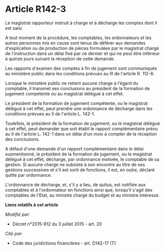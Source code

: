 # Article R142-3

Le magistrat rapporteur instruit à charge et à décharge les comptes dont il est saisi.

A tout moment de la procédure, les comptables, les ordonnateurs et les autres personnes mis en cause sont tenus de déférer
aux demandes d'explication ou de production de pièces formulées par le magistrat chargé de l'instruction dans un délai fixé
par ce dernier et qui ne peut être inférieur à quinze jours suivant la réception de cette demande. 

Les rapports d'examen des comptes à fin de jugement sont communiqués au ministère public dans les conditions prévues au III
de l'article R. 112-8. 

Lorsque le ministère public ne retient aucune charge à l'égard du comptable, il transmet ses conclusions au président de la
formation de jugement compétente ou au magistrat délégué à cet effet. 

Le président de la formation de jugement compétente, ou le magistrat délégué à cet effet, peut prendre une ordonnance de
décharge dans les conditions prévues au II de l'article L. 142-1. 

Toutefois, le président de la formation de jugement, ou le magistrat délégué à cet effet, peut demander que soit établi le
rapport complémentaire prévu au II de l'article L. 142-1 dans un délai d'un mois à compter de la réception des conclusions.

A défaut d'une demande d'un rapport complémentaire dans le délai susmentionné, le président de la formation de jugement, ou
le magistrat délégué à cet effet, décharge, par ordonnance motivée, le comptable de sa gestion. Si aucune charge ne subsiste
à son encontre au titre de ses gestions successives et s'il est sorti de fonctions, il est, en outre, déclaré quitte par
ordonnance.

L'ordonnance de décharge, et, s'il y a lieu, de quitus, est notifiée aux comptables et à l'ordonnateur en fonctions ainsi
que, lorsqu'il s'agit des comptables de l'Etat, au ministre chargé du budget et au ministre intéressé.

**Liens relatifs à cet article**

_Modifié par_:

  - Décret n°2015-812 du 3 juillet 2015 - art. 20

_Cité par_:

  - Code des juridictions financières - art. D142-17 (T)
